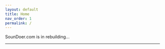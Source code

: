 ```yaml
---
layout: default
title: Home
nav_order: 1
permalink: /
---
```


SounDoer.com is in rebuilding...

***